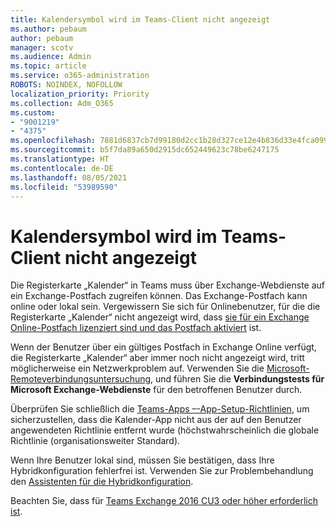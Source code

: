 ```yaml
---
title: Kalendersymbol wird im Teams-Client nicht angezeigt
ms.author: pebaum
author: pebaum
manager: scotv
ms.audience: Admin
ms.topic: article
ms.service: o365-administration
ROBOTS: NOINDEX, NOFOLLOW
localization_priority: Priority
ms.collection: Adm_O365
ms.custom:
- "9001219"
- "4375"
ms.openlocfilehash: 7881d6837cb7d99180d2cc1b28d327ce12e4b836d33e4fca099569d4f72510fa
ms.sourcegitcommit: b5f7da89a650d2915dc652449623c78be6247175
ms.translationtype: HT
ms.contentlocale: de-DE
ms.lasthandoff: 08/05/2021
ms.locfileid: "53989590"
---
```

# <a name="calendar-icon-not-showing-in-teams-client"></a>Kalendersymbol wird im Teams-Client nicht angezeigt

Die Registerkarte „Kalender“ in Teams muss über Exchange-Webdienste auf ein Exchange-Postfach zugreifen können. Das Exchange-Postfach kann online oder lokal sein. Vergewissern Sie sich für Onlinebenutzer, für die die Registerkarte „Kalender“ nicht angezeigt wird, dass [ sie für ein Exchange Online-Postfach lizenziert sind und das Postfach aktiviert](https://docs.microsoft.com/exchange/recipients-in-exchange-online/create-user-mailboxes) ist.

Wenn der Benutzer über ein gültiges Postfach in Exchange Online verfügt, die Registerkarte „Kalender“ aber immer noch nicht angezeigt wird, tritt möglicherweise ein Netzwerkproblem auf. Verwenden Sie die [Microsoft-Remoteverbindungsuntersuchung](https://testconnectivity.microsoft.com/), und führen Sie die **Verbindungstests für Microsoft Exchange-Webdienste** für den betroffenen Benutzer durch.

Überprüfen Sie schließlich die [Teams-Apps –-App-Setup-Richtlinien](https://admin.teams.microsoft.com/policies/app-setup), um sicherzustellen, dass die Kalender-App nicht aus der auf den Benutzer angewendeten Richtlinie entfernt wurde (höchstwahrscheinlich die globale Richtlinie (organisationsweiter Standard).

Wenn Ihre Benutzer lokal sind, müssen Sie bestätigen, dass Ihre Hybridkonfiguration fehlerfrei ist. Verwenden Sie zur Problembehandlung den [Assistenten für die Hybridkonfiguration](https://docs.microsoft.com/exchange/hybrid-deployment/hybrid-agent).

Beachten Sie, dass für [Teams Exchange 2016 CU3 oder höher erforderlich ist](https://docs.microsoft.com/microsoftteams/exchange-teams-interact).
